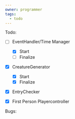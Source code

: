 ```yaml
---
owner: programmer
tags:
  - todo
---
```

Todo:
- [ ] EventHandler/Time Manager
	- [x] Start
	- [ ] Finalize
- [x] CreatureGenerator
	- [x] Start
	- [x] Finalize
- [x] EntryChecker
- [x] First Person Playercontroller


Bugs:
